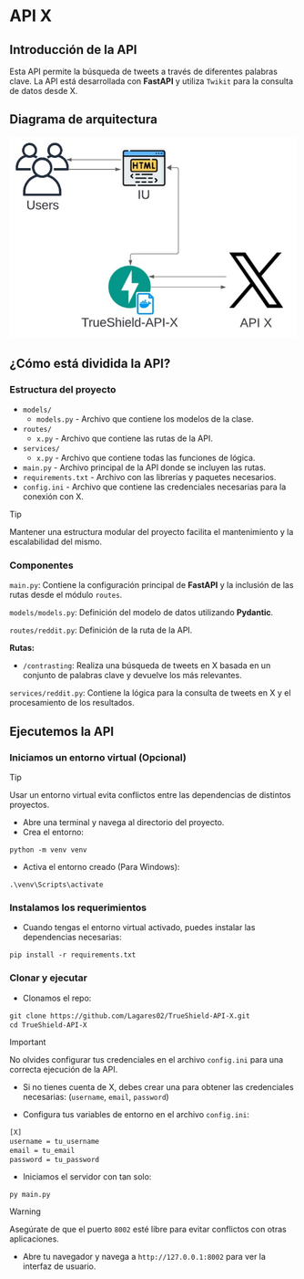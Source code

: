 # API X

## Introducción de la API

Esta API permite la búsqueda de tweets a través de diferentes palabras clave. La API está desarrollada con **FastAPI** y utiliza `Twikit` para la consulta de datos desde X.

## Diagrama de arquitectura

<img src="imgs/Diagrama_arq.jpg" alt="Diagrama de arquitectura" />

## ¿Cómo está dividida la API?

### Estructura del proyecto

- `models/`
  - `models.py` - Archivo que contiene los modelos de la clase.
- `routes/`
  - `x.py` - Archivo que contiene las rutas de la API.
- `services/`
  - `x.py` - Archivo que contiene todas las funciones de lógica.
- `main.py` - Archivo principal de la API donde se incluyen las rutas.
- `requirements.txt` - Archivo con las librerías y paquetes necesarios.
- `config.ini` - Archivo que contiene las credenciales necesarias para la conexión con X.

> [!TIP]
> Mantener una estructura modular del proyecto facilita el mantenimiento y la escalabilidad del mismo.

### Componentes

`main.py`: Contiene la configuración principal de **FastAPI** y la inclusión de las rutas desde el módulo `routes`.

`models/models.py`: Definición del modelo de datos utilizando **Pydantic**.

`routes/reddit.py`: Definición de la ruta de la API.

**Rutas:**
- `/contrasting`: Realiza una búsqueda de tweets en X basada en un conjunto de palabras clave y devuelve los más relevantes.

`services/reddit.py`: Contiene la lógica para la consulta de tweets en X y el procesamiento de los resultados.

## Ejecutemos la API

### Iniciamos un entorno virtual (Opcional)

> [!TIP]
> Usar un entorno virtual evita conflictos entre las dependencias de distintos proyectos.

- Abre una terminal y navega al directorio del proyecto.
- Crea el entorno:

```
python -m venv venv 
```

- Activa el entorno creado (Para Windows):

```
.\venv\Scripts\activate
```

### Instalamos los requerimientos

-   Cuando tengas el entorno virtual activado, puedes instalar las dependencias necesarias:

```
pip install -r requirements.txt
```

### Clonar y ejecutar

- Clonamos el repo:

```
git clone https://github.com/Lagares02/TrueShield-API-X.git
cd TrueShield-API-X
```

> [!IMPORTANT]
> No olvides configurar tus credenciales en el archivo `config.ini` para una correcta ejecución de la API.

- Si no tienes cuenta de X, debes crear una para obtener las credenciales necesarias: (`username`, `email`, `password`)

- Configura tus variables de entorno en el archivo `config.ini`:

```
[X]
username = tu_username
email = tu_email
password = tu_password
```

- Iniciamos el servidor con tan solo:

```
py main.py
```

> [!WARNING]
> Asegúrate de que el puerto `8002` esté libre para evitar conflictos con otras aplicaciones.

- Abre tu navegador y navega a `http://127.0.0.1:8002` para ver la interfaz de usuario.